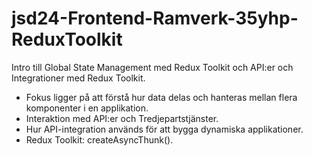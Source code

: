 # jsd24-Frontend-Ramverk-35yhp-ReduxToolkit

Intro till Global State Management med Redux Toolkit och API:er och Integrationer med Redux Toolkit.

- Fokus ligger på att förstå hur data delas och hanteras mellan flera komponenter i en applikation.
- Interaktion med API:er och Tredjepartstjänster.
- Hur API-integration används för att bygga dynamiska applikationer.
- Redux Toolkit: createAsyncThunk().

